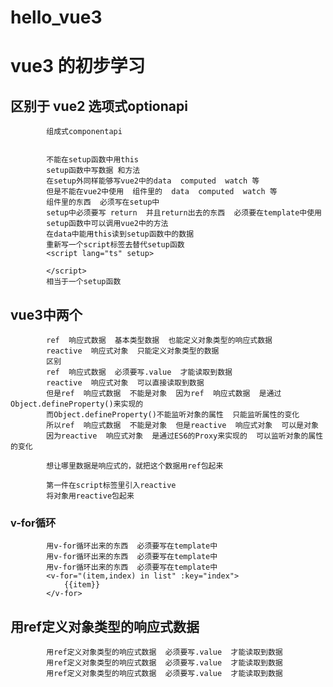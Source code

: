 # hello_vue3
# vue3 的初步学习
  ##  区别于 vue2  选项式optionapi 
            组成式componentapi  


            不能在setup函数中用this
            setup函数中写数据 和方法
            在setup外同样能够写vue2中的data  computed  watch 等
            但是不能在vue2中使用  组件里的  data  computed  watch 等
            组件里的东西  必须写在setup中
            setup中必须要写 return  并且return出去的东西  必须要在template中使用
            setup函数中可以调用vue2中的方法
            在data中能用this读到setup函数中的数据
            重新写一个script标签去替代setup函数
            <script lang="ts" setup>
            
            </script>
            相当于一个setup函数
            

##   vue3中两个
            ref  响应式数据  基本类型数据  也能定义对象类型的响应式数据
            reactive  响应式对象  只能定义对象类型的数据
            区别
            ref  响应式数据  必须要写.value  才能读取到数据
            reactive  响应式对象  可以直接读取到数据
            但是ref  响应式数据  不能是对象  因为ref  响应式数据  是通过Object.defineProperty()来实现的
            而Object.defineProperty()不能监听对象的属性  只能监听属性的变化
            所以ref  响应式数据  不能是对象  但是reactive  响应式对象  可以是对象
            因为reactive  响应式对象  是通过ES6的Proxy来实现的  可以监听对象的属性的变化

            想让哪里数据是响应式的，就把这个数据用ref包起来

            第一件在script标签里引入reactive
            将对象用reactive包起来


 ### v-for循环
            用v-for循环出来的东西  必须要写在template中
            用v-for循环出来的东西  必须要写在template中
            用v-for循环出来的东西  必须要写在template中
            <v-for="(item,index) in list" :key="index">
                {{item}}
            </v-for>
## 用ref定义对象类型的响应式数据
            用ref定义对象类型的响应式数据  必须要写.value  才能读取到数据
            用ref定义对象类型的响应式数据  必须要写.value  才能读取到数据
            用ref定义对象类型的响应式数据  必须要写.value  才能读取到数据
